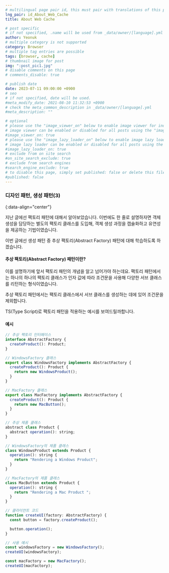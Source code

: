 ```yaml
---
# multilingual page pair id, this must pair with translations of this page. (This name must be unique)
lng_pair: id_About_Web_Cache
title: About Web Cache

# post specific
# if not specified, .name will be used from _data/owner/[language].yml
author: Yeonuk
# multiple category is not supported
category: Browser
# multiple tag entries are possible
tags: [browser, cache]
# thumbnail image for post
img: ":post_pic1.jpg"
# disable comments on this page
# comments_disable: true

# publish date
date: 2023-07-11 09:00:00 +0900
# seo
# if not specified, date will be used.
#meta_modify_date: 2021-08-10 11:32:53 +0900
# check the meta_common_description in _data/owner/[language].yml
#meta_description: ""

# optional
# please use the "image_viewer_on" below to enable image viewer for individual pages or posts (_posts/ or [language]/_posts folders).
# image viewer can be enabled or disabled for all posts using the "image_viewer_posts: true" setting in _data/conf/main.yml.
#image_viewer_on: true
# please use the "image_lazy_loader_on" below to enable image lazy loader for individual pages or posts (_posts/ or [language]/_posts folders).
# image lazy loader can be enabled or disabled for all posts using the "image_lazy_loader_posts: true" setting in _data/conf/main.yml.
#image_lazy_loader_on: true
# exclude from on site search
#on_site_search_exclude: true
# exclude from search engines
#search_engine_exclude: true
# to disable this page, simply set published: false or delete this file
#published: false
---
```


<!-- outline-start -->

### 디자인 패턴, 생성 패턴(3)

{:data-align="center"}

<!-- outline-end -->

지난 글에선 팩토리 패턴에 대해서 알아보았습니다.
이번에도 한 줄로 설명하자면 객체 생성을 담당하는 별도의 팩토리 클래스를 도입해, 객체 생성 과정을 캡슐화하고 유연성을 제공하는 기법이였습니다.

이번 글에선 생성 패턴 중 추상 팩토리(Abstract Factory) 패턴에 대해 학습하도록 하겠습니다.

#### 추상 팩토리(Abstract Factory) 패턴이란?

이를 설명하기에 앞서 팩토리 패턴의 개념을 알고 넘어가야 하는데요. 팩토리 패턴에서는 하나의 하나의 팩토리 클래스가 인자 값에 따라 조건문을 사용해 다양한 서브 클래스를 리턴하는 형식이였습니다.

추상 팩토리 패턴에서는 팩토리 클래스에서 서브 클래스를 생성하는 데에 있어 조건문을 제외합니다.

TS(Type Script)로 팩토리 패턴을 적용하는 예시를 보여드릴까합니다.

#### 예시

```javascript
// 추상 팩토리 인터페이스
interface AbstractFactory {
  createProduct(): Product;
}

// WindowsFactory 클래스
export class WindowsFactory implements AbstractFactory {
  createProduct(): Product {
    return new WindowsProduct();
  }
}

// MacFactory 클래스
export class MacFactory implements AbstractFactory {
  createProduct(): Product {
    return new MacButton();
  }
}

// 추상 제품 클래스
abstract class Product {
  abstract operation(): string;
}

// WindowsFactory의 제품 클래스
class WindowsProduct extends Product {
  operation(): string {
    return "Rendering a Windows Product";
  }
}

// MacFactory의 제품 클래스
class MacButton extends Product {
  operation(): string {
    return "Rendering a Mac Product ";
  }
}

// 클라이언트 코드
function createUI(factory: AbstractFactory) {
  const button = factory.createProduct();

  button.operation();
}

// 사용 예시
const windowsFactory = new WindowsFactory();
createUI(windowsFactory);

const macFactory = new MacFactory();
createUI(macFactory);
```
